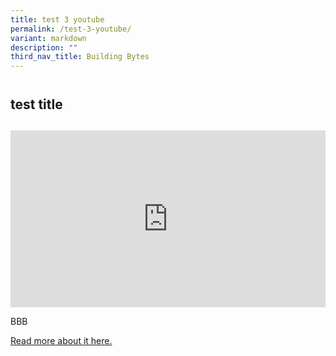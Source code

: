 ```yaml
---
title: test 3 youtube
permalink: /test-3-youtube/
variant: markdown
description: ""
third_nav_title: Building Bytes
---
```

<h2 style="line-height: 3rem;">test title</h2>
<p></p>
<div style="position: relative; width: 100%; padding-bottom: 56.2%;">
    <iframe style="position: absolute; width: 100%; height: 100%;" allowfullscreen="true" frameborder="0" src="https://www.youtube.com/embed/qLH9kjtdc6I?si=ja2mC9OzqzM-kwol&amp;rel=0"></iframe>
</div>
<p>BBB</p>
<p><a href="https://www.straitstimes.com/singapore/underground-circle-line-mrt-train-tunnels-built-environment-engineers-building-and-construction-authority" rel="noopener noreferrer nofollow" target="_blank">Read more about it here.</a></p>